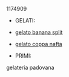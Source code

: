 1174909
* GELATI:
 * [gelato banana split](gelati/banana_split.md)
 * [gelato coppa nafta](gelati/coppa_nafta.md)

* PRIMI:

gelateria padovana
